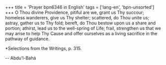 +++
title = 'Prayer bpn6346 in English'
tags = ['lang-en', 'bpn-unsorted']
+++
O Thou divine Providence, pitiful are we, grant us Thy succour; homeless wanderers, give us Thy shelter; scattered, do Thou unite us; astray, gather us to Thy fold; bereft, do Thou bestow upon us a share and portion; athirst, lead us to the well-spring of Life; frail, strengthen us that we may arise to help Thy Cause and offer ourselves as a living sacrifice in the pathway of guidance.

*Selections from the Writings, p. 315.

-- Abdu'l-Bahá
